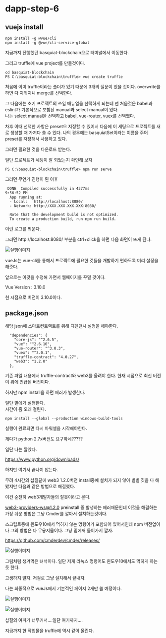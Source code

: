 # dapp-step-6

## vuejs install    

```
npm install -g @vue/cli
npm install -g @vue/cli-service-global
```

지금까지 진행했던 basquiat-blockchain으로 터미널에서 이동한다.

그리고 truffle에 vue project를 만들것이다.

```
cd basquiat-blockchain
PS C:\basquiat-blockchain\truffle> vue create truffle
```

처음에 이미 truffle이라는 폴더가 있기 때문에 3개의 질문이 있을 것이다. overwrite를 하면 다 지워지니 merge를 선택한다.    

그 다음에는 초기 프로젝트의 쓰일 매뉴얼을 선택하게 되는데 맨 처음것은 babel과 eslint가 기본적으로 포함된 manual과 select manual이 있다.    
나는 select manual을 선택하고 babel, vue-router, vuex를 선택했다.    

차후 이때 선택한 사항은 preset으 지정할 수 있어서 다음에 이 세팅으로 프로젝트를 새로 생성할 때 가져다 쓸 수 있다. 나의 경우에는 basquiatSet이라는 이름을 주어 preset를 저장해서 사용하고 있다.    

그러면 필요한 것을 다운로드 받는다.

일단 프로젝트가 세팅이 잘 되었는지 확인해 보자

```
PS C:\basquiat-blockchain\truffle> npm run serve
```

그러면 무언가 진행이 된 이후 

```
 DONE  Compiled successfully in 4377ms                                                                                                                                                                              9:56:52 PM
  App running at:
  - Local:   http://localhost:8080/
  - Network: http://XXX.XXX.XXX.XXX:8080/

  Note that the development build is not optimized.
  To create a production build, run npm run build.

```

이런 로그를 띄운다.    

그러면 http://localhost:8080/ 부분을 ctrl+click을 하면 다음 화면이 뜨게 된다.    


![실행이미지](https://github.com/basquiat78/eth-dapp-nodejs/blob/dapp-step-6/capture/shot1.PNG)    


vueJs는 vue-cli를 통해서 프로젝트에 필요한 것들을 개발하기 편하도록 미리 설정을 해준다.    

앞으로는 이것을 수정해 가면서 웹페이지를 꾸밀 것이다.     


Vue Version : 3.10.0

현 시점으로 버전이 3.10.0이다.    


## package.json    

해당 json에 스마트컨트랙트를 위해 디펜던시 설정을 해야한다. 

```
  "dependencies": {
    "core-js": "^2.6.5",
    "vue": "^2.6.10",
    "vue-router": "^3.0.3",
    "vuex": "^3.0.1",
    "truffle-contract": "4.0.27",
    "web3": "1.2.0"
  },
```
기존 파일 내용에서 truffle-contract와 web3를 올려야 한다. 현재 시점으로 최신 버전이 위에 언급된 버전이다.    

하지만 npm install을 하면 에러가 발생한다.    

일단 밑에거 실행한다.    
시간이 좀 오래 걸린다.    

```
npm install --global --production windows-build-tools
```

실행이 완료되면 다시 파워셀을 시작해야한다.     

게다가 python 2.7x버전도 요구하네?????    

일단 나는 깔았다.    

https://www.python.org/downloads/    



하지만 여기서 끝나지 않는다.    


무려 4시간의 삽질끝에 web3 1.2.0버전 install중에 설치가 되지 않아 별별 짓을 다 해봤지만 다음과 같은 방법으로 해결했다.    

이건 순전히 web3개발자들의 잘못이라고 본다.    

web3-providers-ws@1.2.0 preinstall 중 발생하는 에러때문인데 이것을 해결하는 가장 쉬운 방법은 그냥 Cmder를 깔아서 설치하는것이다.    

스크립트중에 윈도우10에서 먹히지 않는 명령어가 포함되어 있어서인데 npm 버전업이나 그외 방법은 다 무용지물이다. 그냥 밑에꺼 들어가서 깔자.     

https://github.com/cmderdev/cmder/releases/    


![실행이미지](https://github.com/basquiat78/eth-dapp-nodejs/blob/dapp-step-6/capture/shot2.PNG)     


그림처럼 생겨먹은 녀석이다. 일단 저게 리눅스 명령어도 윈도우10에서도 먹히게 하는 듯 한다.    

고생하지 말자. 저걸로 그냥 설치해서 끝내자.    


나는 최종적으로 vueJs에서 기본적인 페이지 2개만 쓸 예정이다.    

![실행이미지](https://github.com/basquiat78/eth-dapp-nodejs/blob/dapp-step-6/capture/shot3.PNG)     

![실행이미지](https://github.com/basquiat78/eth-dapp-nodejs/blob/dapp-step-6/capture/shot4.PNG)     

삽질의 여파가 너무커서....일단 여기까지....    

지금까지 한 작업물을 truffle에 역시 같이 올린다.     